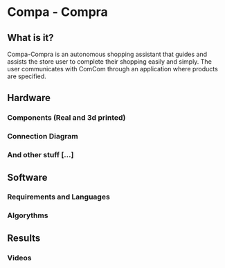 # Compa - Compra
## What is it?
Compa-Compra is an autonomous shopping assistant that guides and assists the store user to complete their shopping easily and simply. The user communicates with ComCom through an application where products are specified.

## Hardware 

### Components (Real and 3d printed)

### Connection Diagram

### And other stuff [...]


## Software

### Requirements and Languages

### Algorythms


## Results

### Videos
